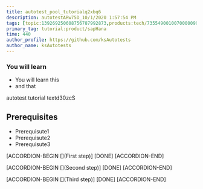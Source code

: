 ```yaml
---
title: autotest_pool_tutorialq2xbq6
description: autotestARw75D_10/1/2020 1:57:54 PM
tags: [topic:139269250608756787992873,products:tech/73554900100700000996,tutorial:experience/advanced]
primary_tag: tutorial:product/sapHana
time: 440
author_profile: https://github.com/ksAutotests
author_name: ksAutotests
---
```

### You will learn
- You will learn this
- and that

autotest tutorial textd30zcS

## Prerequisites
- Prerequisute1
- Prerequisute2
- Prerequisute3

[ACCORDION-BEGIN [](First step)]
[DONE]
[ACCORDION-END]

[ACCORDION-BEGIN [](Second step)]
[DONE]
[ACCORDION-END]

[ACCORDION-BEGIN [](Third step)]
[DONE]
[ACCORDION-END]

